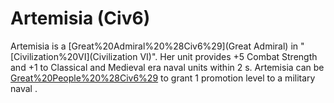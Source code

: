 # Artemisia (Civ6)

Artemisia is a [Great%20Admiral%20%28Civ6%29](Great Admiral) in "[Civilization%20VI](Civilization VI)". Her unit provides +5 Combat Strength and +1 to Classical and Medieval era naval units within 2 s.
Artemisia can be [Great%20People%20%28Civ6%29](retired) to grant 1 promotion level to a military naval ​.